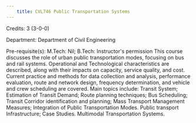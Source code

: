 ```yaml
---
    title: CVL746 Public Transportation Systems
---
```

Credits: 3 (3-0-0)

Department: Department of Civil Engineering

Pre-requisite(s): M.Tech: Nil; B.Tech: Instructor's permission This course discusses the role of urban public transportation modes, focusing on bus and rail systems. Operational and Technological characteristics are described, along with their impacts on capacity, service quality, and cost. Current practice and methods for data collection and analysis, performance evaluation, route and network design, frequency determination, and vehicle and crew scheduling are covered. Main topics include: Transit System; Estimation of Transit Demand; Route planning techniques; Bus Scheduling; Transit Corridor identification and planning; Mass Transport Management Measures; Integration of Public Transportation Modes. Public transport Infrastructure; Case Studies. Multimodal Transportation Systems.